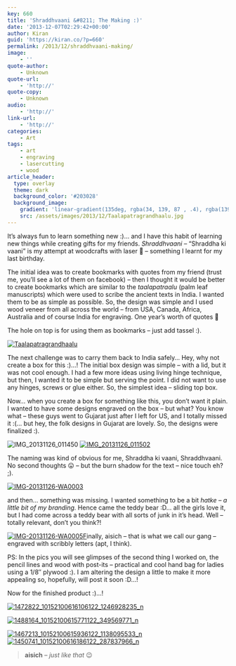 ```yaml
---
key: 660
title: 'Shraddhvaani &#8211; The Making :)'
date: '2013-12-07T02:29:42+00:00'
author: Kiran
guid: 'https://kiran.co/?p=660'
permalink: /2013/12/shraddhvaani-making/
image:
    - ''
quote-author:
    - Unknown
quote-url:
    - 'http://'
quote-copy:
    - Unknown
audio:
    - 'http://'
link-url:
    - 'http://'
categories:
    - Art
tags:
    - art
    - engraving
    - lasercutting
    - wood
article_header:
  type: overlay
  theme: dark
  background_color: '#203028'
  background_image:
    gradient: 'linear-gradient(135deg, rgba(34, 139, 87 , .4), rgba(139, 34, 139, .4))'
    src: /assets/images/2013/12/Taalapatragrandhaalu.jpg
---
```


It’s always fun to learn something new :)… and I have this habit of learning new things while creating gifts for my friends. *Shraddhvaani* – “Shraddha ki vaani” is my attempt at woodcrafts with laser 🙂 – something I learnt for my last birthday.

The initial idea was to create bookmarks with quotes from my friend (trust me, you’ll see a lot of them on facebook) – then I thought it would be better to create bookmarks which are similar to the *taalapatraalu* (palm leaf manuscripts) which were used to scribe the ancient texts in India. I wanted them to be as simple as possible. So, the design was simple and I used wood veneer from all across the world – from USA, Canada, Africa, Australia and of course India for engraving. One year’s worth of quotes 🙂

The hole on top is for using them as bookmarks – just add tassel :).

[![Taalapatragrandhaalu](/assets/images/2013/12/Taalapatragrandhaalu.jpg)](/assets/images/2013/12/Taalapatragrandhaalu.jpg)

The next challenge was to carry them back to India safely… Hey, why not create a box for this :)…! The initial box design was simple – with a lid, but it was not cool enough. I had a few more ideas using living hinge technique, but then, I wanted it to be simple but serving the point. I did not want to use any hinges, screws or glue either. So, the simplest idea – sliding top box.

Now… when you create a box for something like this, you don’t want it plain. I wanted to have some designs engraved on the box – but what? You know what – these guys went to Gujarat just after I left for US, and I totally missed it :(… but hey, the folk designs in Gujarat are lovely. So, the designs were finalized :).

![IMG_20131126_011450](/assets/images/2013/12/IMG_20131126_011450.jpg) [![IMG_20131126_011502](/assets/images/2013/12/IMG_20131126_011502.jpg)](/assets/images/2013/12/IMG_20131126_011502.jpg)

The naming was kind of obvious for me, Shraddha ki vaani, Shraddhvaani. No second thoughts 😛 – but the burn shadow for the text – nice touch eh? ;).

[![IMG-20131126-WA0003](/assets/images/2013/12/IMG-20131126-WA0003.jpg)](/assets/images/2013/12/IMG-20131126-WA0003.jpg)

and then… something was missing. I wanted something to be a bit *hatke – a little bit of my branding.* Hence came the teddy bear :D… all the girls love it, but I had come across a teddy bear with all sorts of junk in it’s head. Well – totally relevant, don’t you think?!

[![IMG-20131126-WA0005](/assets/images/2013/12/IMG-20131126-WA0005.jpg)](/assets/images/2013/12/IMG-20131126-WA0005.jpg)[F](/assets/images/2013/12/IMG_20131124_234342.jpg)inally, aisich – that is what we call our gang – engraved with scribbly letters (apt, I think).

PS: In the pics you will see glimpses of the second thing I worked on, the pencil lines and wood with post-its – practical and cool hand bag for ladies using a 1/8″ plywood :). I am altering the design a little to make it more appealing so, hopefully, will post it soon :D…!

Now for the finished product :)…!

[![1472822_10152100616106122_1246928235_n](/assets/images/2013/12/1472822_10152100616106122_1246928235_n.jpg)](/assets/images/2013/12/1472822_10152100616106122_1246928235_n.jpg)

[![1488164_10152100615771122_349569771_n](/assets/images/2013/12/1488164_10152100615771122_349569771_n.jpg)](/assets/images/2013/12/1488164_10152100615771122_349569771_n.jpg)

[![1467213_10152100615936122_1138095533_n](/assets/images/2013/12/1467213_10152100615936122_1138095533_n.jpg)](/assets/images/2013/12/1467213_10152100615936122_1138095533_n.jpg) [![1450741_10152100616186122_287837966_n](/assets/images/2013/12/1450741_10152100616186122_287837966_n.jpg)](/assets/images/2013/12/1450741_10152100616186122_287837966_n.jpg)

> **aisich** – *just like that* 😉